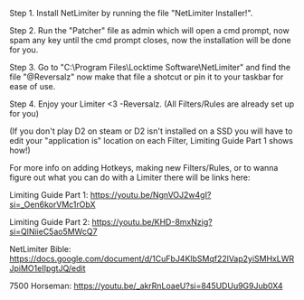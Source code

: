 Step 1. Install NetLimiter by running the file "NetLimiter Installer!".

Step 2. Run the "Patcher" file as admin which will open a cmd prompt, now spam any key until the cmd prompt closes, now the installation will be done for you. 

Step 3. Go to "C:\Program Files\Locktime Software\NetLimiter" and find the file "@Reversalz" now make that file a shotcut or pin it to your taskbar for ease of use.

Step 4. Enjoy your Limiter <3 -Reversalz. (All Filters/Rules are already set up for you)

(If you don't play D2 on steam or D2 isn't installed on a SSD you will have to edit your "application is" location on each Filter, Limiting Guide Part 1 shows how!)



For more info on adding Hotkeys, making new Filters/Rules, or to wanna figure out what you can do with a Limiter there will be links here:

Limiting Guide Part 1: https://youtu.be/NgnVOJ2w4gI?si=_Oen6korVMc1rObX

Limiting Guide Part 2: https://youtu.be/KHD-8mxNzig?si=QlNiieC5ao5MWcQ7

NetLimiter Bible: https://docs.google.com/document/d/1CuFbJ4KlbSMqf22lVap2yiSMHxLWRJpiMO1eIIpgtJQ/edit

7500 Horseman: https://youtu.be/_akrRnLoaeU?si=845UDUu9G9Jub0X4
